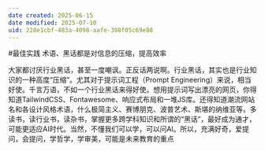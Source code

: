 ```yaml
---
date created: 2025-06-15
date modified: 2025-07-10
uid: 228e1cbf-483a-4098-aafe-398f05c69e88
---
```


#最佳实践   术语、黑话都是对信息的压缩，提高效率

大家都讨厌行业黑话，甚至一度嘲讽。正反话两说啊。行业黑话，其实也是行业知识的一种高度“压缩”。尤其对于提示词工程（Prompt Engineering）来说，相当好使。千言万语，不如一个行业黑话来得好使。想用提示词写出漂亮的网页，你得知道TailwindCSS、Fontawesome、响应式布局和一堆JS库。还得知道潮流网站名和各设计风格术语，什么极简主义、赛博朋克、波普艺术、斯堪的纳维亚等。多读书，读行业书，读杂书，掌握更多跨学科知识和所谓的“黑话”，最好成为通才，可能更适应AI时代。当然，不懂我们可以学，可以问Al。所以，充满好奇，爱提问，会提问，学哲学，学审美，可能是未来教育的重点
